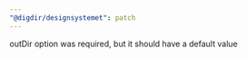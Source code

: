 ```yaml
---
"@digdir/designsystemet": patch
---
```


outDir option was required, but it should have a default value
